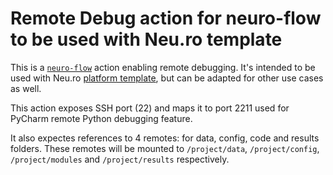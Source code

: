 # Remote Debug action for neuro-flow to be used with Neu.ro template

This is a [`neuro-flow`](https://github.com/neuro-inc/neuro-flow) action enabling remote debugging. It's intended to be used with Neu.ro [platform template](https://github.com/neuro-inc/cookiecutter-neuro-project), but can be adapted for other use cases as well.

This action exposes SSH port (22) and maps it to port 2211 used for PyCharm remote Python debugging feature.

It also expectes references to 4 remotes: for data, config, code and results folders. These remotes will be mounted to `/project/data`, `/project/config`, `/project/modules` and `/project/results` respectively.